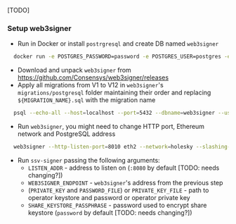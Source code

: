 [TODO]

### Setup web3signer

- Run in Docker or install `postrgresql` and create DB named `web3signer`

```bash
  docker run -e POSTGRES_PASSWORD=password -e POSTGRES_USER=postgres -e POSTGRES_DB=web3signer -p 5432:5432 postgres
```

- Download and unpack `web3signer` from https://github.com/Consensys/web3signer/releases
- Apply all migrations from V1 to V12 in `web3signer`'s `migrations/postgresql` folder maintaining their order and replacing `${MIGRATION_NAME}.sql` with the migration name

```bash
  psql --echo-all --host=localhost --port=5432 --dbname=web3signer --username=postgres -f ./${MIGRATION_NAME}.sql
```

- Run `web3signer`, you might need to change HTTP port, Ethereum network and PostgreSQL address
```bash
  web3signer --http-listen-port=8010 eth2 --network=holesky --slashing-protection-db-url="jdbc:postgresql://localhost/web3signer"  --slashing-protection-db-username=postgres --slashing-proteion-db-password=password --key-manager-api-enabled=true
```

- Run `ssv-signer` passing the following arguments:
  - `LISTEN_ADDR` - address to listen on (`:8080` by default [TODO: needs changing?])
  - `WEB3SIGNER_ENDPOINT` - `web3signer`'s address from the previous step 
  - (`PRIVATE_KEY` and `PASSWORD_FILE`) or `PRIVATE_KEY_FILE` - path to operator keystore and password or operator private key
  - `SHARE_KEYSTORE_PASSPHRASE` - password used to encrypt share keystore (`password` by default [TODO: needs changing?])
